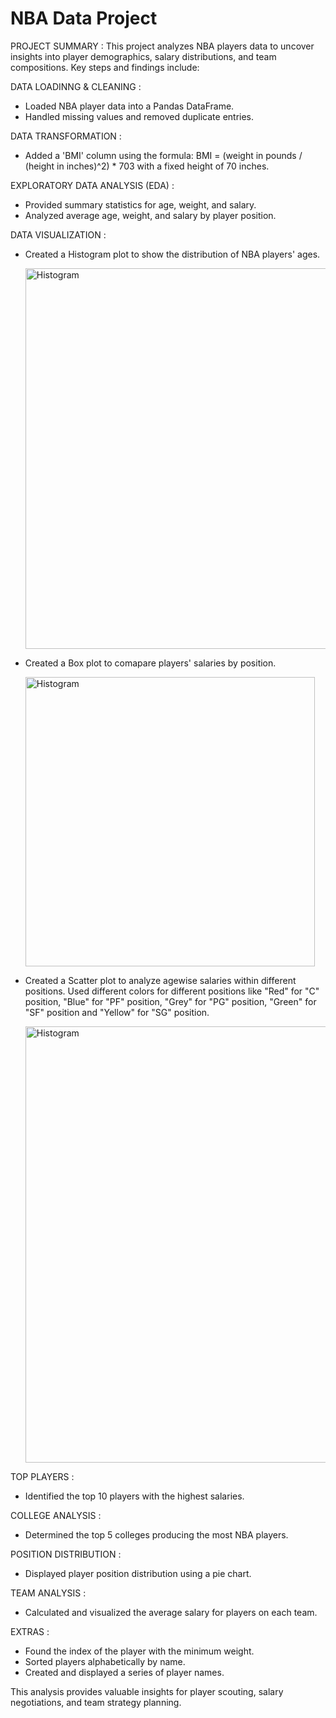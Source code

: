# NBA Data Project

   PROJECT SUMMARY : 
   This project analyzes NBA players data to uncover insights into player demographics, salary distributions, and team compositions. Key steps and findings include:

   DATA LOADINNG & CLEANING :

* Loaded NBA player data into a Pandas DataFrame.
* Handled missing values and removed duplicate entries.

DATA TRANSFORMATION :

* Added a 'BMI' column using the formula: BMI = (weight in pounds / (height in inches)^2) * 703 with a fixed height of 70 inches.

EXPLORATORY DATA ANALYSIS (EDA) :

* Provided summary statistics for age, weight, and salary.
* Analyzed average age, weight, and salary by player position.

DATA VISUALIZATION :

* Created a Histogram plot to show the distribution of NBA players' ages.

  <img width="609" alt="Histogram" src="https://github.com/user-attachments/assets/bd770b05-26c9-437f-98bb-e5e1f6a9dc36">

* Created a Box plot to comapare players' salaries by position.

  <img width="463" alt="Histogram" src="https://github.com/user-attachments/assets/966a87d3-f077-4825-9b8c-f97be4f3615a">

* Created a Scatter plot to analyze agewise salaries within different positions. Used different colors for different positions like "Red" for "C" position, "Blue" for "PF" position, "Grey" for "PG" position, "Green" for "SF" position and "Yellow" for "SG" position.

  <img width="698" alt="Histogram" src="https://github.com/user-attachments/assets/b13842cf-e6e9-4814-ac62-39e1de329b03">
  
TOP PLAYERS :

* Identified the top 10 players with the highest salaries.

COLLEGE ANALYSIS :

* Determined the top 5 colleges producing the most NBA players.

POSITION DISTRIBUTION :

* Displayed player position distribution using a pie chart.

TEAM ANALYSIS :

* Calculated and visualized the average salary for players on each team.

EXTRAS :

* Found the index of the player with the minimum weight.
* Sorted players alphabetically by name.
* Created and displayed a series of player names.

This analysis provides valuable insights for player scouting, salary negotiations, and team strategy planning.
